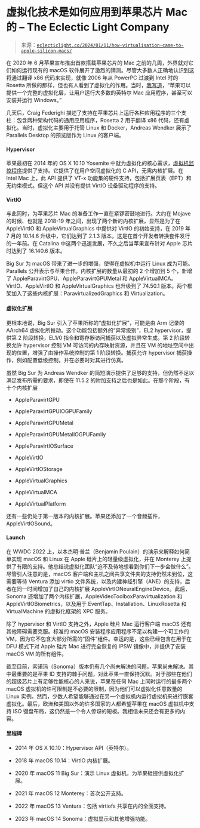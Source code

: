 <!--yml

category: 未分类

date: 2024-05-27 14:40:48

-->

# 虚拟化技术是如何应用到苹果芯片 Mac 的 – The Eclectic Light Company

> 来源：[`eclecticlight.co/2024/01/11/how-virtualisation-came-to-apple-silicon-macs/`](https://eclecticlight.co/2024/01/11/how-virtualisation-came-to-apple-silicon-macs/)

在 2020 年 6 月苹果宣布推出首款搭载苹果芯片的 Mac 之前的几周，外界就对它们如何运行现有的 macOS 软件展开了激烈的猜测。尽管大多数人正确地认识到这将通过翻译 x86 代码来实现，就像 2006 年从 PowerPC 过渡到 Intel 时的 Rosetta 所做的那样，但也有人看到了虚拟化的作用。当时，[我写道](https://eclecticlight.co/2020/06/12/what-would-an-arm-based-mac-mean-to-us/)，“苹果可以提供一个完整的虚拟化层，让用户运行大多数的英特尔 Mac 应用程序，甚至可以安装并运行 Windows。”

几天后，Craig Federighi 描述了支持在苹果芯片上运行各种应用程序的三个支柱：包含两种架构代码的通用应用程序，Rosetta 2 用于翻译 x86 代码，还有虚拟化。当时，虚拟化主要用于托管 Linux 和 Docker，Andreas Wendker 展示了 Parallels Desktop 的预览版作为 Linux 的客户端。

#### Hypervisor

苹果最初在 2014 年的 OS X 10.10 Yosemite 中就为虚拟化的核心需求，[虚拟机监控程序](https://developer.apple.com/documentation/hypervisor)提供了支持。它提供了在用户空间虚拟化的 C API，无需内核扩展。在 Intel Mac 上，此 API 提供了 VT-x 功能集的硬件支持，包括扩展页表（EPT）和无约束模式。但这个 API 并没有提供 VirtIO 设备驱动程序的支持。

#### VirtIO

与此同时，为苹果芯片 Mac 的准备工作一直在紧锣密鼓地进行。大约在 Mojave 的时候、也就是 2018-19 年之间，出现了两个新的内核扩展，显然是为了在 AppleVirtIO 和 AppleVirtualGraphics 中提供对 VirtIO 的初始支持，在 2019 年 7 月的 10.14.6 升级中，它们达到了 2.1.3 版本，这是在首个开发者转换套件发行的一年前。在 Catalina 中这两个迅速发展，不久之后当苹果宣布针对 Apple 芯片时达到了 16.140.6 版本。

Big Sur 为 macOS 带来了进一步的增强，使得在虚拟机中运行 Linux 成为可能。Parallels 公开表示与苹果合作。内核扩展的数量从最初的 2 个增加到 5 个，新增了 AppleParavirtGPU、AppleParavirtGPUMetal 和 AppleVirtualMCA。VirtIO、AppleVirtIO 和 AppleVirtualGraphics 也升级到了 74.50.1 版本。两个框架加入了这些内核扩展：ParavirtualizedGraphics 和 Virtualization。

#### 虚拟化扩展

更根本地说，Big Sur 引入了苹果所称的“虚拟化扩展”，可能是由 Arm 记录的 AArch64 虚拟化所推动。这个功能包括额外的“异常级别”，EL2 hypervisor，提供第 2 阶段转换，EL1/0 指令和寄存器访问捕获以及虚拟异常生成。第 2 阶段转换允许 hypervisor 控制 VM 可访问的内存映射资源，并且在 VM 的地址空间中出现的位置，增强了由操作系统控制的第 1 阶段转换。捕获允许 hypervisor 捕获操作，例如配置低级控制，并在必要时对其进行仿真。

虽然 Big Sur 为 Andreas Wendker 的简短演示提供了足够的支持，但仍然不足以满足发布所需的要求，即使在 11.5.2 的附加支持之后也是如此。在那个阶段，有十个内核扩展

+   AppleParavirtGPU

+   AppleParavirtGPUIOGPUFamily

+   AppleParavirtGPUMetal

+   AppleParavirtGPUMetalIOGPUFamily

+   AppleParavirtIOSurface

+   AppleVirtIO

+   AppleVirtIOStorage

+   AppleVirtualGraphics

+   AppleVirtualMCA

+   AppleVirtualPlatform

还有一些仍处于第一版本的内核扩展。苹果还添加了一个音频插件，AppleVirtIOSound。

#### Launch

在 WWDC 2022 上，以本杰明·普兰（Benjamin Poulain）的演示来解释如何简单实现 macOS 和 Linux 在 Apple 硅片上的轻量级虚拟化，并在 Monterey 上提供了有限的支持。他总结说虚拟化团队“迫不及待地想看到你们下一步会做什么”。尽管引人注意的是，macOS 客户端和主机之间共享文件夹的支持仍然未到位，这需要等待 Ventura 添加 virtio 文件系统，以及内建神经引擎（ANE）的支持，后者在同一时间增加了自己的内核扩展 AppleVirtIONeuralEngineDevice。此后，Sonoma 还增加了两个内核扩展，AppleVideoToolboxParavirtualization 和 AppleVirtIOBiometrics，以及用于 EventTap、Installation、LinuxRosetta 和 VirtualMachine 的虚拟化框架的 XPC 服务。

除了 hypervisor 和 VirtIO 支持之外，Apple 硅片 Mac 运行客户端 macOS 还有其他障碍需要克服。标准的 macOS 安装程序应用程序不足以构建一个可工作的 VM，因为它不包含大部分所需的“固件”组件。幸运的是，这些已经包含在用于在 DFU 模式下对 Apple 硅片 Mac 进行完全恢复的 IPSW 镜像中，并提供了安装 macOS VM 的所有组件。

截至目前，索诺玛（Sonoma）版本仍有几个尚未解决的问题，苹果尚未解决。其中最重要的是苹果 ID 支持的棘手问题，对此苹果一直保持沉默。对于那些在他们的超级芯片上有足够性能核心的人来说，苹果在任何 Mac 上同时运行的最多两个 macOS 虚拟机的许可限制是不必要的限制，因为他们可以虚拟化任意数量的 Linux 实例。然而，少数人希望能够通过在另一个虚拟机内运行虚拟机来进行嵌套虚拟化。最后，欧洲和美国以外的许多国家的人都希望苹果在 macOS 虚拟机中支持 ISO 键盘布局，这仍然是一个令人惊讶的短板。我相信未来还会有更多的内容。

#### 里程碑

+   2014 年 OS X 10.10：Hypervisor API（英特尔）。

+   2018 年 macOS 10.14：VirtIO 内核扩展。

+   2020 年 macOS 11 Big Sur：演示 Linux 虚拟机，为苹果硅提供虚拟化扩展。

+   2021 年 macOS 12 Monterey：首次公开支持。

+   2022 年 macOS 13 Ventura：包括 virtiofs 共享在内的全面支持。

+   2023 年 macOS 14 Sonoma：虚拟显示和其他增强功能。
